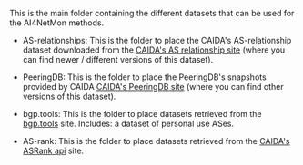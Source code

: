 This is the main folder containing the different datasets that can be used for the AI4NetMon methods.

* AS-relationships: This is the folder to place the CAIDA's AS-relationship dataset downloaded from the [CAIDA's AS relationship site]( https://www.caida.org/catalog/datasets/as-relationships/) (where you can find newer / different versions of this dataset).

* PeeringDB: This is the folder to place the PeeringDB's snapshots provided by CAIDA [CAIDA's PeeringDB site]( https://www.caida.org/catalog/datasets/peeringdb/) (where you can find other versions of this dataset).

* bgp.tools: This is the folder to place datasets retrieved from the [bgp.tools](https://bgp.tools/) site. Includes: a dataset of personal use ASes.

* AS-rank: This is the folder to place datasets retrieved from the  [CAIDA's ASRank api](https://api.asrank.caida.org/v2/restful/doc) site.
